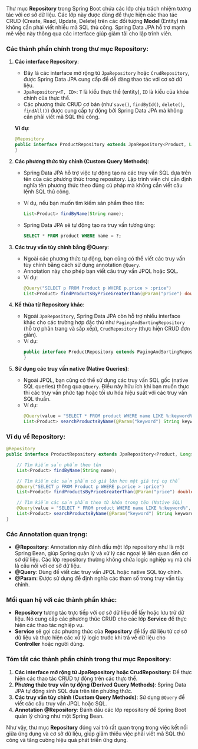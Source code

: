 Thư mục **Repository** trong Spring Boot chứa các lớp chịu trách nhiệm tương tác với cơ sở dữ liệu. Các lớp này được dùng để thực hiện các thao tác CRUD (Create, Read, Update, Delete) trên các đối tượng **Model** (Entity) mà không cần phải viết nhiều mã SQL thủ công. Spring Data JPA hỗ trợ mạnh mẽ việc này thông qua các interface giúp giảm tải cho lập trình viên.

### Các thành phần chính trong thư mục **Repository**:

1. **Các interface Repository**:

   - Đây là các interface mở rộng từ `JpaRepository` hoặc `CrudRepository`, được Spring Data JPA cung cấp để dễ dàng thao tác với cơ sở dữ liệu.
   - `JpaRepository<T, ID>`: `T` là kiểu thực thể (entity), `ID` là kiểu của khóa chính của thực thể.
   - Các phương thức CRUD cơ bản (như `save()`, `findById()`, `delete()`, `findAll()`) được cung cấp tự động bởi Spring Data JPA mà không cần phải viết mã SQL thủ công.

   **Ví dụ**:

   ```java
   @Repository
   public interface ProductRepository extends JpaRepository<Product, Long> {
   }
   ```

2. **Các phương thức tùy chỉnh (Custom Query Methods)**:

   - Spring Data JPA hỗ trợ việc tự động tạo ra các truy vấn SQL dựa trên tên của các phương thức trong repository. Lập trình viên chỉ cần định nghĩa tên phương thức theo đúng cú pháp mà không cần viết câu lệnh SQL thủ công.
   - Ví dụ, nếu bạn muốn tìm kiếm sản phẩm theo tên:

     ```java
     List<Product> findByName(String name);
     ```

   - Spring Data JPA sẽ tự động tạo ra truy vấn tương ứng:
     ```sql
     SELECT * FROM product WHERE name = ?;
     ```

3. **Các truy vấn tùy chỉnh bằng @Query**:

   - Ngoài các phương thức tự động, bạn cũng có thể viết các truy vấn tùy chỉnh bằng cách sử dụng annotation `@Query`.
   - Annotation này cho phép bạn viết câu truy vấn JPQL hoặc SQL.
   - Ví dụ:
     ```java
     @Query("SELECT p FROM Product p WHERE p.price > :price")
     List<Product> findProductsByPriceGreaterThan(@Param("price") double price);
     ```

4. **Kế thừa từ Repository khác**:

   - Ngoài `JpaRepository`, Spring Data JPA còn hỗ trợ nhiều interface khác cho các trường hợp đặc thù như `PagingAndSortingRepository` (hỗ trợ phân trang và sắp xếp), `CrudRepository` (thực hiện CRUD đơn giản).
   - Ví dụ:
     ```java
     public interface ProductRepository extends PagingAndSortingRepository<Product, Long> {
     }
     ```

5. **Sử dụng các truy vấn native (Native Queries)**:
   - Ngoài JPQL, bạn cũng có thể sử dụng các truy vấn SQL gốc (native SQL queries) thông qua `@Query`. Điều này hữu ích khi bạn muốn thực thi các truy vấn phức tạp hoặc tối ưu hóa hiệu suất với các truy vấn SQL thuần.
   - Ví dụ:
     ```java
     @Query(value = "SELECT * FROM product WHERE name LIKE %:keyword%", nativeQuery = true)
     List<Product> searchProductsByName(@Param("keyword") String keyword);
     ```

### Ví dụ về **Repository**:

```java
@Repository
public interface ProductRepository extends JpaRepository<Product, Long> {

    // Tìm kiếm sản phẩm theo tên
    List<Product> findByName(String name);

    // Tìm kiếm các sản phẩm có giá lớn hơn một giá trị cụ thể
    @Query("SELECT p FROM Product p WHERE p.price > :price")
    List<Product> findProductsByPriceGreaterThan(@Param("price") double price);

    // Tìm kiếm các sản phẩm theo từ khóa trong tên (Native SQL)
    @Query(value = "SELECT * FROM product WHERE name LIKE %:keyword%", nativeQuery = true)
    List<Product> searchProductsByName(@Param("keyword") String keyword);
}
```

### Các Annotation quan trọng:

- **@Repository**: Annotation này đánh dấu một lớp repository như là một Spring Bean, giúp Spring quản lý và xử lý các ngoại lệ liên quan đến cơ sở dữ liệu. Các lớp repository thường không chứa logic nghiệp vụ mà chỉ là cầu nối với cơ sở dữ liệu.
- **@Query**: Dùng để viết các truy vấn JPQL hoặc native SQL tùy chỉnh.
- **@Param**: Được sử dụng để định nghĩa các tham số trong truy vấn tùy chỉnh.

### Mối quan hệ với các thành phần khác:

- **Repository** tương tác trực tiếp với cơ sở dữ liệu để lấy hoặc lưu trữ dữ liệu. Nó cung cấp các phương thức CRUD cho các lớp **Service** để thực hiện các thao tác nghiệp vụ.
- **Service** sẽ gọi các phương thức của **Repository** để lấy dữ liệu từ cơ sở dữ liệu và thực hiện các xử lý logic trước khi trả về dữ liệu cho **Controller** hoặc người dùng.

### Tóm tắt các thành phần chính trong thư mục **Repository**:

1. **Các interface mở rộng từ JpaRepository hoặc CrudRepository**: Để thực hiện các thao tác CRUD tự động trên các thực thể.
2. **Phương thức truy vấn tự động (Derived Query Methods)**: Spring Data JPA tự động sinh SQL dựa trên tên phương thức.
3. **Các truy vấn tùy chỉnh (Custom Query Methods)**: Sử dụng `@Query` để viết các câu truy vấn JPQL hoặc SQL.
4. **Annotation @Repository**: Đánh dấu các lớp repository để Spring Boot quản lý chúng như một Spring Bean.

Như vậy, thư mục **Repository** đóng vai trò rất quan trọng trong việc kết nối giữa ứng dụng và cơ sở dữ liệu, giúp giảm thiểu việc phải viết mã SQL thủ công và tăng cường hiệu quả phát triển ứng dụng.
